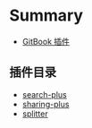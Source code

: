 # Summary

* [GitBook 插件](INTRO.md)

## 插件目录

* [search-plus](contents/search-plus.md)
* [sharing-plus](contents/sharing-plus.md)
* [splitter](contents/splitter.md)
